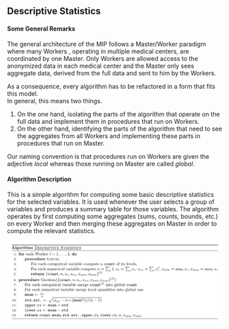 ## Descriptive Statistics

#### Some General Remarks

The general architecture of the MIP follows a Master/Worker paradigm where many Workers
, operating in multiple medical centers, are coordinated by one Master. Only Workers 
are allowed access to the anonymized data in each medical center and the Master only 
sees aggregate data, derived from the full data and sent to him by the Workers.

As a consequence, every algorithm has to be refactored in a form that fits this model.  
In general, this means two things. 
1. On the one hand, isolating the parts of the algorithm that operate on the full data 
and implement them in procedures that run on Workers.  
2. On the other hand, identifying the parts of the algorithm that need to see the 
aggregates from all Workers and implementing these parts in procedures that run on 
Master.

Our naming convention is that procedures run on Workers are given the adjective _local_
whereas those running on Master are called _global_.

#### Algorithm Description

This is a simple algorithm for computing some basic descriptive statistics for the selected
variables. It is used whenever the user selects a group of variables and produces a summary
table for those variables. The algorithm operates by first computing some aggregates (sums, 
counts, bounds, etc.) on every Worker and then merging these aggregates on Master in order
to compute the relevant statistics.

![pseudo](pseudocode.png)

